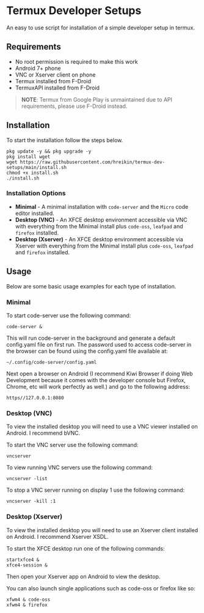 # Termux Developer Setups
An easy to use script for installation of a simple developer setup in termux.

## Requirements
- No root permission is required to make this work
- Android 7+ phone
- VNC or Xserver client on phone
- Termux installed from F-Droid
- TermuxAPI installed from F-Droid

> **NOTE**: Termux from Google Play is unmaintained due to API requirements, please use F-Droid instead.

## Installation
To start the installation follow the steps below.

```
pkg update -y && pkg upgrade -y
pkg install wget
wget https://raw.githubusercontent.com/hreikin/termux-dev-setups/main/install.sh
chmod +x install.sh
./install.sh
```

### Installation Options

- **Minimal** - A minimal installation with `code-server` and the `Micro` code editor installed.
- **Desktop (VNC)** - An XFCE desktop environment accessible via VNC with everything from the Minimal install plus `code-oss`, `leafpad` and `firefox` installed.
- **Desktop (Xserver)** - An XFCE desktop environment accessible via Xserver with everything from the Minimal install plus `code-oss`, `leafpad` and `firefox` installed.

## Usage

Below are some basic usage examples for each type of installation.

### Minimal

To start code-server use the following command:

```
code-server &
```

This will run code-server in the background and generate a default config.yaml file on first run. The password used to access code-server in the browser can be found using the config.yaml file available at:

```
~/.config/code-server/config.yaml
```

Next open a browser on Android (I recommend Kiwi Browser if doing Web Development because it comes with the developer console but Firefox, Chrome, etc will work perfectly as well.) and go to the following address:

```
https//127.0.0.1:8080
```
### Desktop (VNC)

To view the installed desktop you will need to use a VNC viewer installed on Android. I recommend bVNC.

To start the VNC server use the following command:

```
vncserver
```

To view running VNC servers use the following command:

```
vncserver -list
```

To stop a VNC server running on display 1 use the following command:

```
vncserver -kill :1
```

### Desktop (Xserver)

To view the installed desktop you will need to use an Xserver
client installed on Android. I recommend Xserver XSDL.

To start the XFCE desktop run one of the following commands:

```
startxfce4 &
xfce4-session &
```

Then open your Xserver app on Android to view the desktop.

You can also launch single applications such as code-oss or firefox like so:

```
xfwm4 & code-oss
xfwm4 & firefox
```
